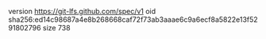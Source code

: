 version https://git-lfs.github.com/spec/v1
oid sha256:ed14c98687a4e8b268668caf72f73ab3aaae6c9a6ecf8a5822e13f5291802796
size 738
